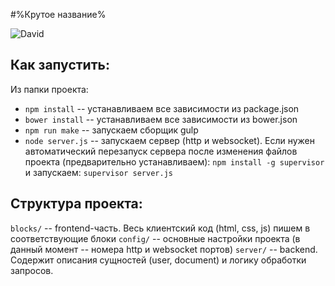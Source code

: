 #%Крутое название%

![David](https://david-dm.org/yandex-shri-minsk-2014/team-1.png)

## Как запустить:

 Из папки проекта:

* `npm install`  -- устанавливаем все зависимости из package.json
* `bower install` -- устанавливаем все зависимости из bower.json
* `npm run make` -- запускаем сборщик gulp
* `node server.js` -- запускаем сервер (http и websocket). Если нужен автоматический перезапуск сервера после изменения файлов проекта (предварительно устанавливаем): `npm install -g supervisor` и запускаем: `supervisor server.js`

## Структура проекта:

`blocks/` -- frontend-часть. Весь клиентский код (html, css, js) пишем в соответствующие блоки
`config/` -- основные настройки проекта (в данный момент -- номера http и websocket портов)
`server/` -- backend. Содержит описания сущностей (user, document) и логику обработки запросов.

